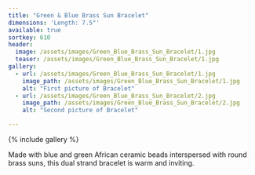 ```yaml
---
title: "Green & Blue Brass Sun Bracelet"
dimensions: 'Length: 7.5"'
available: true
sortkey: 610
header:
  image: /assets/images/Green_Blue_Brass_Sun_Bracelet/1.jpg
  teaser: /assets/images/Green_Blue_Brass_Sun_Bracelet/1.jpg
gallery:
  - url: /assets/images/Green_Blue_Brass_Sun_Bracelet/1.jpg
    image_path: /assets/images/Green_Blue_Brass_Sun_Bracelet/1.jpg
    alt: "First picture of Bracelet"
  - url: /assets/images/Green_Blue_Brass_Sun_Bracelet/2.jpg
    image_path: /assets/images/Green_Blue_Brass_Sun_Bracelet/2.jpg
    alt: "Second picture of Bracelet"

---
```



{% include gallery %}

Made with blue and green African ceramic beads interspersed with round brass suns, this dual strand bracelet is warm and inviting.